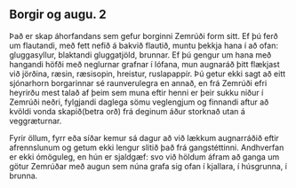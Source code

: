 ## Borgir og augu. 2

Það er skap áhorfandans sem gefur borginni Zemrúði form sitt. Ef þú ferð um flautandi, með fett nefið á bakvið flautið, muntu þekkja hana í að ofan: gluggasyllur, blaktandi gluggatjöld, brunnar. Ef þú gengur um hana með hangandi höfði með neglurnar grafnar í lófana, mun augnaráð þitt flækjast við jörðina, ræsin, ræsisopin, hreistur, ruslapappír. Þú getur ekki sagt að eitt sjónarhorn borgarinnar sé raunverulegra en annað, en frá Zemrúði efri heyrirðu mest talað af þeim sem muna eftir henni er þeir sukku niður í Zemrúði neðri, fylgjandi daglega sömu veglengjum og finnandi aftur að kvöldi vonda skapið(betra orð) frá deginum áður storknað utan á veggræturnar.

Fyrir öllum, fyrr eða síðar kemur sá dagur að við lækkum augnarráðið eftir afrennslunum og getum ekki lengur slitið það frá gangstéttinni. Andhverfan er ekki ómöguleg, en hún er sjaldgæf: svo við höldum áfram að ganga um götur Zemrúðar með augun sem núna grafa sig ofan í kjallara, í húsgrunna, í brunna.